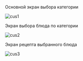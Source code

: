 Основной экран выбора категории

![cus1](https://github.com/user-attachments/assets/3056a935-a8ed-4b67-804a-b202b489af2e)

Экран выбора блюда по категории

![cus2](https://github.com/user-attachments/assets/cb01e0e5-2093-4dbc-a490-c21713491633)

Экран рецепта выбранного блюда

![cus3](https://github.com/user-attachments/assets/865524e9-b993-47b4-8a4b-54c8c7008a57)
